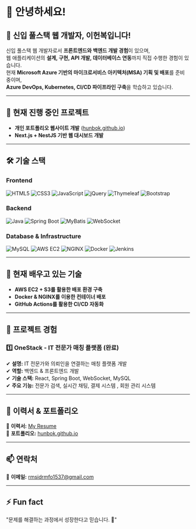 # 👋 안녕하세요!  
## 🚀 신입 풀스택 웹 개발자, **이헌복**입니다!  

신입 풀스택 웹 개발자로서 **프론트엔드와 백엔드 개발 경험**이 있으며,  
웹 애플리케이션의 **설계, 구현, API 개발, 데이터베이스 연동**까지 직접 수행한 경험이 있습니다.  
현재 **Microsoft Azure 기반의 마이크로서비스 아키텍처(MSA) 기획 및 배포**를 준비 중이며,  
**Azure DevOps, Kubernetes, CI/CD 파이프라인 구축**을 학습하고 있습니다.

---

## 🔭 **현재 진행 중인 프로젝트**  
- **개인 포트폴리오 웹사이트 개발** ([hunbok.github.io](https://hunbok.github.io))  
- **Next.js + NestJS 기반 웹 대시보드 개발**  

---

## 🛠 기술 스택

### Frontend
![HTML5](https://img.shields.io/badge/HTML5-E34F26?style=flat-square&logo=html5&logoColor=white)
![CSS3](https://img.shields.io/badge/CSS3-1572B6?style=flat-square&logo=css3&logoColor=white)
![JavaScript](https://img.shields.io/badge/JavaScript-F7DF1E?style=flat-square&logo=javascript&logoColor=black)
![jQuery](https://img.shields.io/badge/jQuery-0769AD?style=flat-square&logo=jquery&logoColor=white)
![Thymeleaf](https://img.shields.io/badge/Thymeleaf-005F0F?style=flat-square&logo=thymeleaf&logoColor=white)
![Bootstrap](https://img.shields.io/badge/Bootstrap-7952B3?style=flat-square&logo=bootstrap&logoColor=white)

### Backend
![Java](https://img.shields.io/badge/Java-007396?style=flat-square&logo=java&logoColor=white)
![Spring Boot](https://img.shields.io/badge/Spring_Boot-6DB33F?style=flat-square&logo=spring-boot&logoColor=white)
![MyBatis](https://img.shields.io/badge/MyBatis-000000?style=flat-square&logo=mybatis&logoColor=white)
![WebSocket](https://img.shields.io/badge/WebSocket-010101?style=flat-square&logo=websocket&logoColor=white)

### Database & Infrastructure
![MySQL](https://img.shields.io/badge/MySQL-4479A1?style=flat-square&logo=mysql&logoColor=white)
![AWS EC2](https://img.shields.io/badge/AWS_EC2-232F3E?style=flat-square&logo=amazon-aws&logoColor=white)
![NGINX](https://img.shields.io/badge/NGINX-009639?style=flat-square&logo=nginx&logoColor=white)
![Docker](https://img.shields.io/badge/Docker-2496ED?style=flat-square&logo=docker&logoColor=white)
![Jenkins](https://img.shields.io/badge/Jenkins-D24939?style=flat-square&logo=jenkins&logoColor=white)

---

## 🌱 **현재 배우고 있는 기술**  
- **AWS EC2 + S3를 활용한 배포 환경 구축**  
- **Docker & NGINX를 이용한 컨테이너 배포**  
- **GitHub Actions를 활용한 CI/CD 자동화**  

---

## 📝 **프로젝트 경험**  

### **1️⃣ OneStack - IT 전문가 매칭 플랫폼 (완료)**  
✔ **설명:** IT 전문가와 의뢰인을 연결하는 매칭 플랫폼 개발  
✔ **역할:** 백엔드 & 프론트엔드 개발  
✔ **기술 스택:** React, Spring Boot, WebSocket, MySQL  
✔ **주요 기능:** 전문가 검색, 실시간 채팅, 결제 시스템 , 회원 관리 시스템

---

## 📄 **이력서 & 포트폴리오**  
📌 **이력서:** [My Resume](https://hunbok.github.io/resume.pdf)  
📌 **포트폴리오:** [hunbok.github.io](https://hunbok.github.io)  

---

## 📫 **연락처**  
📩 **이메일:** rmsidrmfo1537@gmail.com  

---

## ⚡ **Fun fact**  
"문제를 해결하는 과정에서 성장한다고 믿습니다. 🚀"  
